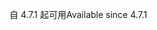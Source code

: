 <span data-ttu-id="02f7a-101">自 4.7.1 起可用</span><span class="sxs-lookup"><span data-stu-id="02f7a-101">Available since 4.7.1</span></span>